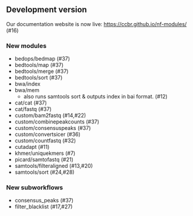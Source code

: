 ## Development version

Our documentation website is now live: <https://ccbr.github.io/nf-modules/> (#16)

### New modules

- bedops/bedmap (#37)
- bedtools/map (#37)
- bedtools/merge (#37)
- bedtools/sort (#37)
- bwa/index
- bwa/mem
  - also runs samtools sort & outputs index in bai format. (#12)
- cat/cat (#37)
- cat/fastq (#37)
- custom/bam2fastq (#14,#22)
- custom/combinepeakcounts (#37)
- custom/consensuspeaks (#37)
- custom/convertsicer (#36)
- custom/countfastq (#32)
- cutadapt (#11)
- khmer/uniquekmers (#7)
- picard/samtofastq (#21)
- samtools/filteraligned (#13,#20)
- samtools/sort (#24,#28)

### New subworkflows

- consensus_peaks (#37)
- filter_blacklist (#17,#27)
